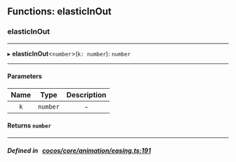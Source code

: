 ## Functions: elasticInOut

### elasticInOut


___
▸ **elasticInOut**<`number`\>(`k: number`): `number`
___


#### Parameters

| Name | Type | Description |
| :------: | :------: | :------: |
| `k` | `number` | - |

#### Returns `number` 
___


##### Defined in &nbsp;   [cocos/core/animation/easing.ts:191](https://github.com/cocos-creator/engine/blob/c7bf6b8a9/cocos/core/animation/easing.ts#L191)&nbsp;
